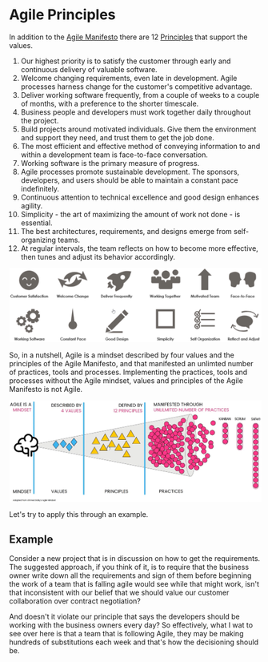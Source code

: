 # Agile Principles

In addition to the [Agile Manifesto](./manifesto.md) there are 12 [Principles](http://agilemanifesto.org/iso/en/principles.html) that support the values.

1. Our highest priority is to satisfy the customer through early and continuous delivery of valuable software.
2. Welcome changing requirements, even late in development. Agile processes harness change for the customer's competitive advantage.
3. Deliver working software frequently, from a couple of weeks to a couple of months, with a preference to the shorter timescale.
4. Business people and developers must work together daily throughout the project.
5. Build projects around motivated individuals. Give them the environment and support they need, and trust them to get the job done.
6. The most efficient and effective method of conveying information to and within a development team is face-to-face conversation.
7. Working software is the primary measure of progress.
8. Agile processes promote sustainable development. The sponsors, developers, and users should be able to maintain a constant pace indefinitely.
9. Continuous attention to technical excellence and good design enhances agility.
10. Simplicity - the art of maximizing the amount of work not done - is essential.
11. The best architectures, requirements, and designs emerge from self-organizing teams.
12. At regular intervals, the team reflects on how to become more effective, then tunes and adjust its behavior accordingly.

![Agile Principles Icons](../images/agile-principles-icons.png)

So, in a nutshell, Agile is a mindset described by four values and the principles of the Agile Manifesto, and that manifested an unlimted number of practices, tools and processes. Implementing the practices, tools and processes without the Agile mindset, values and principles of the Agile Manifesto is not Agile.

![Agile mindset](../images/agile-mindset.png)

Let's try to apply this through an example. 

## Example

Consider a new project that is in discussion on how to get the requirements. The suggested approach, if you think of it, is to require that the business owner write down all the requirements and sign of them before beginning the work of a team that is falling agile would see while that might work, isn't that inconsistent with our belief that we should value our customer collaboration over contract negotiation?

And doesn't it violate our principle that says the developers should be working with the business owners every day? So effectively, what I wat to see over here is that a team that is following Agile, they may be making hundreds of substitutions each week and that's how the decisioning should be.